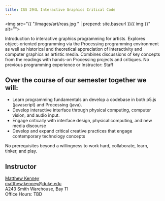 ```yaml
---
title: ISS 294L Interactive Graphics Critical Code
---
```


<img src="{{ "/images/art/reas.jpg " | prepend: site.baseurl }}{{ img }}" alt="">
<script src="{{ "/scripts/p5.min.js" | prepend: site.baseurl }}"></script>
<script src="{{ "/scripts/p5.dom.js" | prepend: site.baseurl }}"></script>

Introduction to interactive graphics programming for artists. Explores object-oriented programming via the Processing programming environment as well as historical and theoretical appreciation of interactivity and computer graphics as artistic media. Combines discussions of key concepts from the readings with hands-on Processing projects and critiques. No previous programming experience or Instructor: Staff


## Over the course of our semester together we will:

* Learn programming fundamentals an develop a codebase in both p5.js (javascript) and Processing (java).
* Develop interactive interface through physical computing, computer vision, and audio input.
* Engage critically with interface design, physical computing, and new media discourse
* Develop and expand critical creative practices that engage contemporary technology concepts


No prerequisites beyond a willingness to work hard, collaborate, learn, tinker, and play.


## Instructor

[Matthew Kenney](https://aahvs.duke.edu/people/profile/matthew-kenney)
<br/>matthew.kenney@duke.edu<br/>A243 Smith Warehouse, Bay 11<br/>Office Hours:  TBD